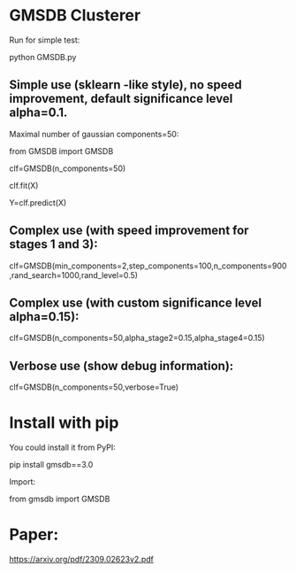 # GMSDB Clusterer

Run for simple test:

 python GMSDB.py


## Simple use (sklearn -like style), no speed improvement, default significance level alpha=0.1. 
Maximal number of gaussian components=50:

from GMSDB import GMSDB

clf=GMSDB(n_components=50)

clf.fit(X)

Y=clf.predict(X)

## Complex use (with speed improvement for stages 1 and 3):

clf=GMSDB(min_components=2,step_components=100,n_components=900,rand_search=1000,rand_level=0.5)

## Complex use (with custom significance level alpha=0.15):

clf=GMSDB(n_components=50,alpha_stage2=0.15,alpha_stage4=0.15)

## Verbose use (show debug information):

clf=GMSDB(n_components=50,verbose=True)

# Install with pip
You could install it from PyPI:

pip install gmsdb==3.0

Import:

from gmsdb import GMSDB

# Paper:
https://arxiv.org/pdf/2309.02623v2.pdf
